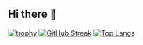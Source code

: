 ## Hi there 👋

<!--
**grifill/grifill** is a ✨ _special_ ✨ repository because its `README.md` (this file) appears on your GitHub profile.

Here are some ideas to get you started:

- 🔭 I’m currently working on ...
- 🌱 I’m currently learning ...
- 👯 I’m looking to collaborate on ...
- 🤔 I’m looking for help with ...
- 💬 Ask me about ...
- 📫 How to reach me: ...
- 😄 Pronouns: ...
- ⚡ Fun fact: ...
-->
[![trophy](https://github-profile-trophy.vercel.app/?username=grifill)](https://github.com/grifill/github-profile-trophy)
[![GitHub Streak](https://github-readme-streak-stats.herokuapp.com/?user=grifill)](https://github.com/grifill/streak-stats)
[![Top Langs](https://github-readme-stats.vercel.app/api/top-langs/?username=grifill)](https://github.com/grifill/github-readme-stats)
